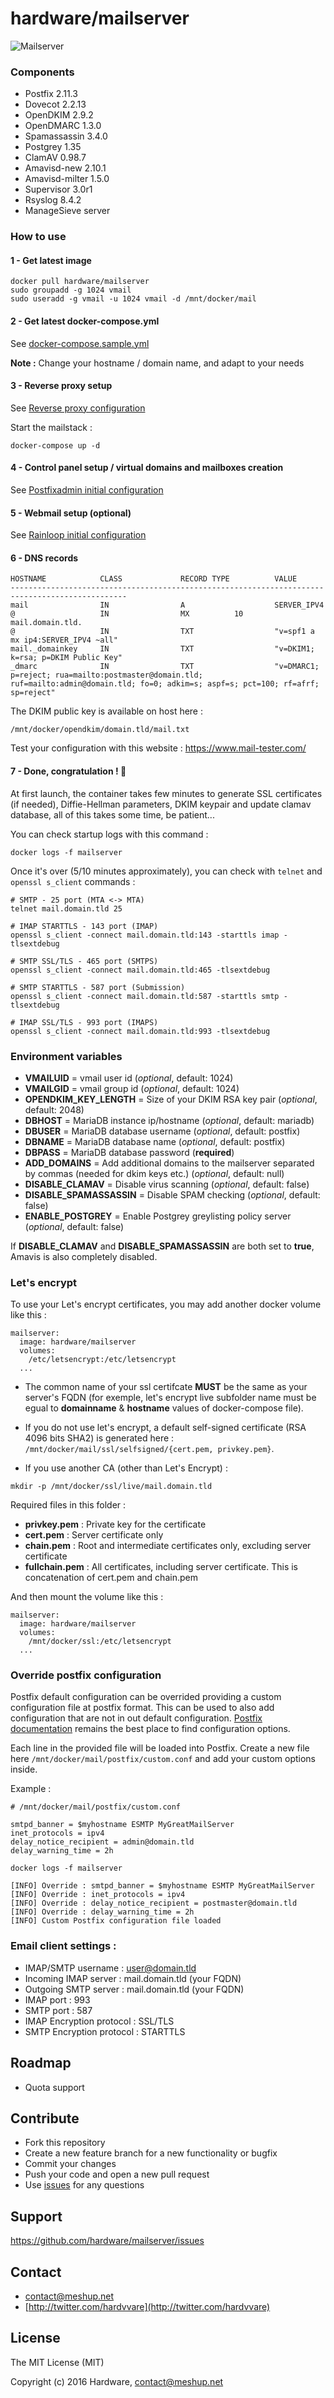 # hardware/mailserver

![Mailserver](https://i.imgur.com/7romRth.png "Mailserver")

### Components

- Postfix 2.11.3
- Dovecot 2.2.13
- OpenDKIM 2.9.2
- OpenDMARC 1.3.0
- Spamassassin 3.4.0
- Postgrey 1.35
- ClamAV 0.98.7
- Amavisd-new 2.10.1
- Amavisd-milter 1.5.0
- Supervisor 3.0r1
- Rsyslog 8.4.2
- ManageSieve server

### How to use

#### 1 - Get latest image

```
docker pull hardware/mailserver
sudo groupadd -g 1024 vmail
sudo useradd -g vmail -u 1024 vmail -d /mnt/docker/mail
```

#### 2 - Get latest docker-compose.yml

See [docker-compose.sample.yml](https://github.com/hardware/mailserver/blob/master/docker-compose.sample.yml)

**Note :** Change your hostname / domain name, and adapt to your needs

#### 3 - Reverse proxy setup

See [Reverse proxy configuration](https://github.com/hardware/mailserver/wiki/Reverse-proxy-configuration)

Start the mailstack :

```
docker-compose up -d
```

#### 4 - Control panel setup / virtual domains and mailboxes creation

See [Postfixadmin initial configuration](https://github.com/hardware/mailserver/wiki/Postfixadmin-initial-configuration)

#### 5 - Webmail setup (optional)

See [Rainloop initial configuration](https://github.com/hardware/mailserver/wiki/Rainloop-initial-configuration)

#### 6 - DNS records

```
HOSTNAME            CLASS             RECORD TYPE          VALUE
------------------------------------------------------------------------------------------------
mail                IN                A                    SERVER_IPV4
@                   IN                MX          10       mail.domain.tld.
@                   IN                TXT                  "v=spf1 a mx ip4:SERVER_IPV4 ~all"
mail._domainkey     IN                TXT                  "v=DKIM1; k=rsa; p=DKIM Public Key"
_dmarc              IN                TXT                  "v=DMARC1; p=reject; rua=mailto:postmaster@domain.tld; ruf=mailto:admin@domain.tld; fo=0; adkim=s; aspf=s; pct=100; rf=afrf; sp=reject"
```

The DKIM public key is available on host here :

`/mnt/docker/opendkim/domain.tld/mail.txt`

Test your configuration with this website : https://www.mail-tester.com/

#### 7 - Done, congratulation ! :tada:

At first launch, the container takes few minutes to generate SSL certificates (if needed), Diffie-Hellman parameters, DKIM keypair and update clamav database, all of this takes some time, be patient...

You can check startup logs with this command :

```
docker logs -f mailserver
```

Once it's over (5/10 minutes approximately), you can check with `telnet` and `openssl s_client` commands :

```
# SMTP - 25 port (MTA <-> MTA)
telnet mail.domain.tld 25

# IMAP STARTTLS - 143 port (IMAP)
openssl s_client -connect mail.domain.tld:143 -starttls imap -tlsextdebug

# SMTP SSL/TLS - 465 port (SMTPS)
openssl s_client -connect mail.domain.tld:465 -tlsextdebug

# SMTP STARTTLS - 587 port (Submission)
openssl s_client -connect mail.domain.tld:587 -starttls smtp -tlsextdebug

# IMAP SSL/TLS - 993 port (IMAPS)
openssl s_client -connect mail.domain.tld:993 -tlsextdebug
```

### Environment variables

- **VMAILUID** = vmail user id (*optional*, default: 1024)
- **VMAILGID** = vmail group id (*optional*, default: 1024)
- **OPENDKIM_KEY_LENGTH** = Size of your DKIM RSA key pair (*optional*, default: 2048)
- **DBHOST** = MariaDB instance ip/hostname (*optional*, default: mariadb)
- **DBUSER** = MariaDB database username (*optional*, default: postfix)
- **DBNAME** = MariaDB database name (*optional*, default: postfix)
- **DBPASS** = MariaDB database password (**required**)
- **ADD_DOMAINS** = Add additional domains to the mailserver separated by commas (needed for dkim keys etc.) (*optional*, default: null)
- **DISABLE_CLAMAV** = Disable virus scanning (*optional*, default: false)
- **DISABLE_SPAMASSASSIN** = Disable SPAM checking (*optional*, default: false)
- **ENABLE_POSTGREY** = Enable Postgrey greylisting policy server (*optional*, default: false)

If **DISABLE_CLAMAV** and **DISABLE_SPAMASSASSIN** are both set to **true**, Amavis is also completely disabled.

### Let's encrypt

To use your Let's encrypt certificates, you may add another docker volume like this :

```
mailserver:
  image: hardware/mailserver
  volumes:
    /etc/letsencrypt:/etc/letsencrypt
  ...
```

- The common name of your ssl certifcate **MUST** be the same as your server's FQDN (for exemple, let's encrypt live subfolder name must be egual to **domainname** & **hostname** values of docker-compose file).

- If you do not use let's encrypt, a default self-signed certificate (RSA 4096 bits SHA2) is generated here : `/mnt/docker/mail/ssl/selfsigned/{cert.pem, privkey.pem}`.

- If you use another CA (other than Let's Encrypt) :

```
mkdir -p /mnt/docker/ssl/live/mail.domain.tld
```

Required files in this folder :

- **privkey.pem** : Private key for the certificate
- **cert.pem** : Server certificate only
- **chain.pem** : Root and intermediate certificates only, excluding server certificate
- **fullchain.pem** : All certificates, including server certificate. This is concatenation of cert.pem and chain.pem

And then mount the volume like this :

```
mailserver:
  image: hardware/mailserver
  volumes:
    /mnt/docker/ssl:/etc/letsencrypt
  ...
```

### Override postfix configuration

Postfix default configuration can be overrided providing a custom configuration file at postfix format. This can be
used to also add configuration that are not in out default configuration. [Postfix documentation](http://www.postfix.org/documentation.html) remains the best place
to find configuration options.

Each line in the provided file will be loaded into Postfix. Create a new file here `/mnt/docker/mail/postfix/custom.conf`
and add your custom options inside.

Example :

```
# /mnt/docker/mail/postfix/custom.conf

smtpd_banner = $myhostname ESMTP MyGreatMailServer
inet_protocols = ipv4
delay_notice_recipient = admin@domain.tld
delay_warning_time = 2h
```

```
docker logs -f mailserver

[INFO] Override : smtpd_banner = $myhostname ESMTP MyGreatMailServer
[INFO] Override : inet_protocols = ipv4
[INFO] Override : delay_notice_recipient = postmaster@domain.tld
[INFO] Override : delay_warning_time = 2h
[INFO] Custom Postfix configuration file loaded
```

### Email client settings :

- IMAP/SMTP username : user@domain.tld
- Incoming IMAP server : mail.domain.tld (your FQDN)
- Outgoing SMTP server : mail.domain.tld (your FQDN)
- IMAP port : 993
- SMTP port : 587
- IMAP Encryption protocol : SSL/TLS
- SMTP Encryption protocol : STARTTLS

## Roadmap

- Quota support

## Contribute

- Fork this repository
- Create a new feature branch for a new functionality or bugfix
- Commit your changes
- Push your code and open a new pull request
- Use [issues](https://github.com/hardware/mailserver/issues) for any questions

## Support

https://github.com/hardware/mailserver/issues

## Contact

- [contact@meshup.net](mailto:contact@meshup.net)
- [http://twitter.com/hardvvare](http://twitter.com/hardvvare)

## License

The MIT License (MIT)

Copyright (c) 2016 Hardware, <contact@meshup.net>
